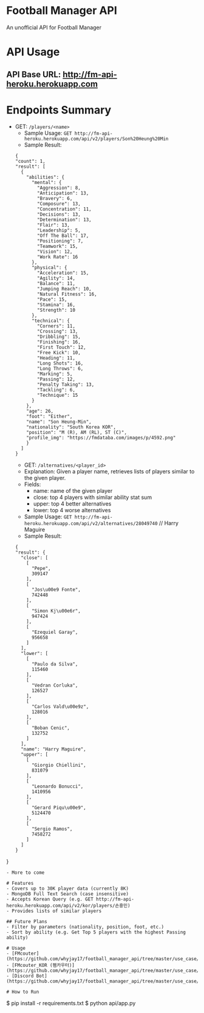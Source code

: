 # Football Manager API
An unofficial API for Football Manager

# API Usage
## API Base URL: http://fm-api-heroku.herokuapp.com

# Endpoints Summary
- GET: `/players/<name>`
  - Sample Usage: `GET http://fm-api-heroku.herokuapp.com/api/v2/players/Son%20Heung%20Min`
  - Sample Result:
  ```
  {
  "count": 1, 
  "result": [
    {
      "abilities": {
        "mental": {
          "Aggression": 8, 
          "Anticipation": 13, 
          "Bravery": 6, 
          "Composure": 13, 
          "Concentration": 11, 
          "Decisions": 13, 
          "Determination": 13, 
          "Flair": 13, 
          "Leadership": 5, 
          "Off The Ball": 17, 
          "Positioning": 7, 
          "Teamwork": 15, 
          "Vision": 12, 
          "Work Rate": 16
        }, 
        "physical": {
          "Acceleration": 15, 
          "Agility": 14, 
          "Balance": 11, 
          "Jumping Reach": 10, 
          "Natural Fitness": 16, 
          "Pace": 15, 
          "Stamina": 16, 
          "Strength": 10
        }, 
        "technical": {
          "Corners": 11, 
          "Crossing": 13, 
          "Dribbling": 15, 
          "Finishing": 16, 
          "First Touch": 12, 
          "Free Kick": 10, 
          "Heading": 11, 
          "Long Shots": 16, 
          "Long Throws": 6, 
          "Marking": 5, 
          "Passing": 12, 
          "Penalty Taking": 13, 
          "Tackling": 6, 
          "Technique": 15
        }
      }, 
      "age": 26, 
      "foot": "Either", 
      "name": "Son Heung-Min", 
      "nationality": "South Korea KOR", 
      "position": "M (R), AM (RL), ST (C)", 
      "profile_img": "https://fmdataba.com/images/p/4592.png"
      }
    ]
  }
  ```
  - GET: `/alternatives/<player_id>`
  - Explanation: Given a player name, retrieves lists of players similar to the given player.
  - Fields:
    - name: name of the given player
    - close: top 4 players with similar ability stat sum
    - upper: top 4 better alternatives
    - lower: top 4 worse alternatives
  - Sample Usage: `GET http://fm-api-heroku.herokuapp.com/api/v2/alternatives/28049740` // Harry Maguire
  - Sample Result:
  ```
  {
  "result": {
    "close": [
      [
        "Pepe", 
        309147
      ], 
      [
        "Jos\u00e9 Fonte", 
        742448
      ], 
      [
        "Simon Kj\u00e6r", 
        947424
      ], 
      [
        "Ezequiel Garay", 
        956658
      ]
    ], 
    "lower": [
      [
        "Paulo da Silva", 
        115460
      ], 
      [
        "Vedran Corluka", 
        126527
      ], 
      [
        "Carlos Vald\u00e9z", 
        128016
      ], 
      [
        "Boban Cenic", 
        132752
      ]
    ], 
    "name": "Harry Maguire", 
    "upper": [
      [
        "Giorgio Chiellini", 
        831079
      ], 
      [
        "Leonardo Bonucci", 
        1410956
      ], 
      [
        "Gerard Piqu\u00e9", 
        5124470
      ], 
      [
        "Sergio Ramos", 
        7458272
      ]
    ]
  }
 }
  ```
  - More to come
 
# Features
- Covers up to 30K player data (currently 8K)
- MongoDB Full Text Search (case insensitive)
- Accepts Korean Query (e.g. GET http://fm-api-heroku.herokuapp.com/api/v2/kor/players/손흥민)
- Provides lists of similar players

## Future Plans
- Filter by parameters (nationality, position, foot, etc.)
- Sort by ability (e.g. Get Top 5 players with the highest Passing ability)

# Usage
- [FMcouter](https://github.com/whyjay17/football_manager_api/tree/master/use_case/FMcouter)
- [FMcouter_KOR (펨카우터)](https://github.com/whyjay17/football_manager_api/tree/master/use_case/FMcouter_KOR)
- [Discord Bot](https://github.com/whyjay17/football_manager_api/tree/master/use_case/discord_bot)

# How to Run
```
$ pip install -r requirements.txt
$ python api/app.py
